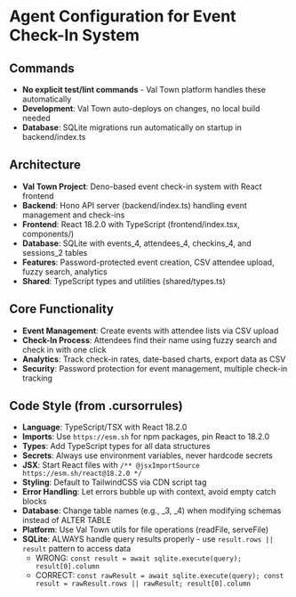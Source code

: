 # Agent Configuration for Event Check-In System

## Commands
- **No explicit test/lint commands** - Val Town platform handles these automatically
- **Development**: Val Town auto-deploys on changes, no local build needed
- **Database**: SQLite migrations run automatically on startup in backend/index.ts

## Architecture
- **Val Town Project**: Deno-based event check-in system with React frontend
- **Backend**: Hono API server (backend/index.ts) handling event management and check-ins
- **Frontend**: React 18.2.0 with TypeScript (frontend/index.tsx, components/)
- **Database**: SQLite with events_4, attendees_4, checkins_4, and sessions_2 tables
- **Features**: Password-protected event creation, CSV attendee upload, fuzzy search, analytics
- **Shared**: TypeScript types and utilities (shared/types.ts)

## Core Functionality
- **Event Management**: Create events with attendee lists via CSV upload
- **Check-In Process**: Attendees find their name using fuzzy search and check in with one click
- **Analytics**: Track check-in rates, date-based charts, export data as CSV
- **Security**: Password protection for event management, multiple check-in tracking

## Code Style (from .cursorrules)
- **Language**: TypeScript/TSX with React 18.2.0
- **Imports**: Use `https://esm.sh` for npm packages, pin React to 18.2.0
- **Types**: Add TypeScript types for all data structures
- **Secrets**: Always use environment variables, never hardcode secrets
- **JSX**: Start React files with `/** @jsxImportSource https://esm.sh/react@18.2.0 */`
- **Styling**: Default to TailwindCSS via CDN script tag
- **Error Handling**: Let errors bubble up with context, avoid empty catch blocks
- **Database**: Change table names (e.g., _3, _4) when modifying schemas instead of ALTER TABLE
- **Platform**: Use Val Town utils for file operations (readFile, serveFile)
- **SQLite**: ALWAYS handle query results properly - use `result.rows || result` pattern to access data
  - WRONG: `const result = await sqlite.execute(query); result[0].column`
  - CORRECT: `const rawResult = await sqlite.execute(query); const result = rawResult.rows || rawResult; result[0].column`
